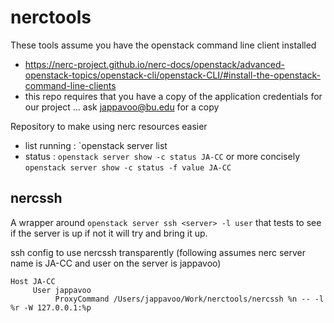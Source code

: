 # nerctools

These tools assume you have the openstack command line client installed
- https://nerc-project.github.io/nerc-docs/openstack/advanced-openstack-topics/openstack-cli/openstack-CLI/#install-the-openstack-command-line-clients
- this repo requires that you have a copy of the application credentials for our project ... ask jappavoo@bu.edu for a copy


Repository to make using nerc resources easier

- list running :  `openstack server list
- status : `openstack server show -c status JA-CC` or more concisely `openstack server show -c status -f value JA-CC`


## nercssh

A wrapper around `openstack server ssh <server> -l user` that tests to see if the server is up if not it will try and bring it up.

ssh config to use nercssh transparently (following assumes nerc server name is JA-CC and user on the server is jappavoo)
```
Host JA-CC
     User jappavoo
          ProxyCommand /Users/jappavoo/Work/nerctools/nercssh %n -- -l %r -W 127.0.0.1:%p
```
